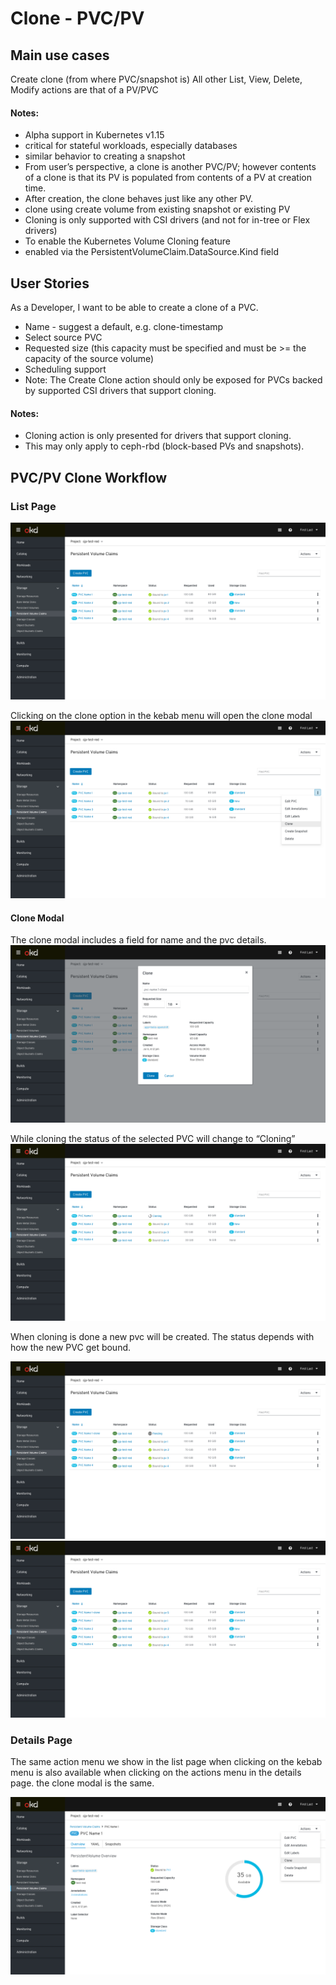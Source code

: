 # Clone - PVC/PV

## Main use cases
Create clone (from where PVC/snapshot is)
All other List, View, Delete, Modify actions are that of a PV/PVC

#### Notes:
- Alpha support in Kubernetes v1.15
- critical for stateful workloads, especially databases
- similar behavior to creating a snapshot
- From user’s perspective, a clone is another PVC/PV; however contents of a clone is that its PV is populated from contents of a PV at creation time.
- After creation, the clone behaves just like any other PV.
- clone using create volume from existing snapshot or existing PV
- Cloning is only supported with CSI drivers (and not for in-tree or Flex drivers)
- To enable the Kubernetes Volume Cloning feature 
- enabled via the PersistentVolumeClaim.DataSource.Kind field
 
## User Stories
As a Developer, I want to be able to create a clone of a PVC.
- Name - suggest a default, e.g. clone-timestamp
- Select source PVC
- Requested size (this capacity must be specified and must be >= the capacity of the source volume)
- Scheduling support
- Note: The Create Clone action should only be exposed for PVCs backed by supported CSI drivers that support cloning.
 
#### Notes:
- Cloning action is only presented for drivers that support cloning.
- This may only apply to ceph-rbd (block-based PVs and snapshots).


## PVC/PV Clone Workflow
### List Page
![PVC List Page](img/PVC-List-Clone-01.png) 

Clicking on the clone option in the kebab menu will open the clone modal
![PVC List Page](img/PVC-List-Clone-02.png) 

#### Clone Modal
The clone modal includes a field for name and the pvc details. 
![PVC List Page](img/PVC-List-Clone-03.png) 

While cloning the status of the selected PVC will change to “Cloning” 
![PVC List Page](img/PVC-List-Clone-04.png) 


When cloning is done a new pvc will be created. The status depends with how the new PVC get bound. 

![PVC List Page](img/PVC-List-Clone-05.png) 
![PVC List Pgae](img/PVC-List-Clone-06.png) 

### Details Page

The same action menu we show in the list page when clicking on the kebab menu is also available when clicking on the actions menu in the details page. the clone modal is the same. 

![PVC List Page](img/PVC-Details-Overview-Clone-01.png)
